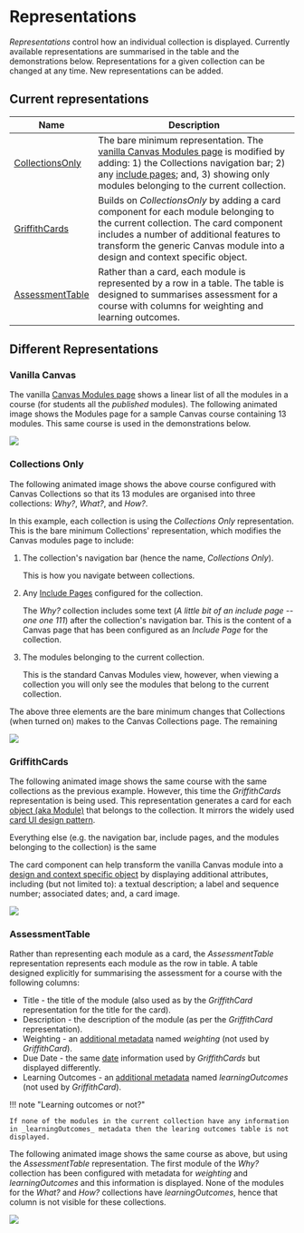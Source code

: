 # Representations

_Representations_ control how an individual collection is displayed.  Currently available representations are summarised in the table and the demonstrations below. Representations for a given collection can be changed at any time. New representations can be added.

## Current representations

| Name | Description |
| --- | --- |
| [CollectionsOnly](#collections-only) | The bare minimum representation. The [vanilla Canvas Modules page](#vanilla-canvas) is modified by adding: 1) the Collections navigation bar; 2) any [include pages](../collections/overview.md#include-page); and, 3) showing only modules belonging to the current collection. |
| [GriffithCards](#griffithcards) | Builds on _CollectionsOnly_ by adding a card component for each module belonging to the current collection. The card component includes a number of additional features to transform the generic Canvas module into a design and context specific object. |
| [AssessmentTable](#assessmenttable) | Rather than a card, each module is represented by a row in a table. The table is designed to summarises assessment for a course with columns for weighting and learning outcomes. |

## Different Representations
### Vanilla Canvas

The vanilla [Canvas Modules page](https://community.canvaslms.com/t5/Canvas-Basics-Guide/What-are-Modules/ta-p/6) shows a linear list of all the modules in a course (for students all the _published_ modules). The following animated image shows the Modules page for a sample Canvas course containing 13 modules. This same course is used in the demonstrations below.

![](pics/animatedVanillaCanvas.gif)

### Collections Only

The following animated image shows the above course configured with Canvas Collections so that its 13 modules are organised into three collections: _Why?_, _What?_, and _How?_. 

In this example, each collection is using the _Collections Only_ representation. This is the bare minimum Collections' representation, which modifies the Canvas modules page to include:

1. The collection's navigation bar (hence the name, _Collections Only_).

    This is how you navigate between collections.

2. Any [Include Pages](../collections/overview.md#include-page) configured for the collection.

    The _Why?_ collection includes some text (_A little bit of an include page -- one one 111_) after the collection's navigation bar. This is the content of a Canvas page that has been configured as an _Include Page_ for the collection.

3. The modules belonging to the current collection.

	This is the standard Canvas Modules view, however, when viewing a collection you will only see the modules that belong to the current collection.

The above three elements are the bare minimum changes that Collections (when turned on) makes to the Canvas Collections page. The remaining 

![](pics/animatedCollectionsOnly.gif)

### GriffithCards

The following animated image shows the same course with the same collections as the previous example. However, this time the _GriffithCards_ representation is being used. This representation generates a card for each [object (aka Module)](../objects/overview.md) that belongs to the collection. It mirrors the widely used [card UI design pattern](https://www.nngroup.com/articles/cards-component/). 

Everything else (e.g. the navigation bar, include pages, and the modules belonging to the collection) is the same

The card component can help transform the vanilla Canvas module into a [design and context specific object](../objects/overview.md) by displaying additional attributes, including (but not limited to): a textual description; a label and sequence number; associated dates; and, a card image.

![](pics/animatedGriffithCards.gif)

### AssessmentTable

Rather than representing each module as a card, the _AssessmentTable_ representation represents each module as the row in table. A table designed explicitly for summarising the assessment for a course with the following columns:

- Title - the title of the module (also used as by the _GriffithCard_ representation for the title for the card).
- Description - the description of the module (as per the _GriffithCard_ representation).
- Weighting - an [additional metadata](../objects/overview.md#additional-metadata) named _weighting_ (not used by _GriffithCard_).
- Due Date - the same [date](../objects/overview.md#dates) information used by _GriffithCards_ but displayed differently.
- Learning Outcomes - an [additional metadata](../objects/overview.md#additional-metadata) named _learningOutcomes_ (not used by _GriffithCard_).

!!! note "Learning outcomes or not?"

    If none of the modules in the current collection have any information in _learningOutcomes_ metadata then the learing outcomes table is not displayed.

The following animated image shows the same course as above, but using the _AssessmentTable_ representation. The first module of the _Why?_ collection has been configured with metadata for _weighting_ and _learningOutcomes_ and this information is displayed. None of the modules for the _What?_ and _How?_ collections have _learningOutcomes_, hence that column is not visible for these collections. 

![](pics/animatedAssessmentTable.gif)